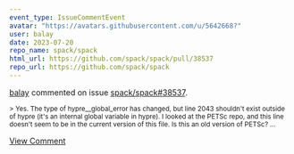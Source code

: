 ```yaml
---
event_type: IssueCommentEvent
avatar: "https://avatars.githubusercontent.com/u/5642668?"
user: balay
date: 2023-07-20
repo_name: spack/spack
html_url: https://github.com/spack/spack/pull/38537
repo_url: https://github.com/spack/spack
---
```


<a href='https://github.com/balay' target='_blank'>balay</a> commented on issue <a href='https://github.com/spack/spack/pull/38537' target='_blank'>spack/spack#38537</a>.

<small>> Yes. The type of hypre__global_error has changed, but line 2043 shouldn't exist outside of hypre (it's an internal global variable in hypre). I looked at the PETSc repo, and this line doesn't seem to be in the current version of this file. Is this an old version of PETSc?...</small>

<a href='https://github.com/spack/spack/pull/38537' target='_blank'>View Comment</a>